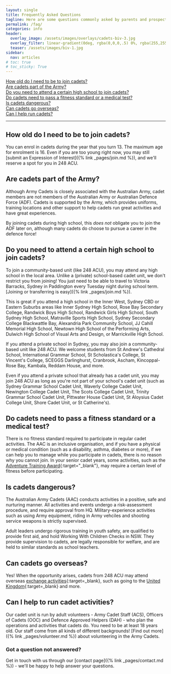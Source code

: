 ```yaml
---
layout: single
title: Frequently Asked Questions
tagline: Here are some questions commonly asked by parents and prospective cadets
permalink: /faq/
categories: info
header:
  overlay_image: /assets/images/overlays/cadets-biv-3.jpg
  overlay_filter: linear-gradient(0deg, rgba(0,0,0,.5) 0%, rgba(255,255,255,.1) 100%)
  teaser: /assets/images/biv-1.jpg
sidebar:
  nav: articles
# toc: true
# toc_sticky: True
---
```


[How old do I need to be to join cadets?](#how-old-do-i-need-to-be-to-join-cadets)  
[Are cadets part of the Army?](#are-cadets-part-of-the-army)  
[Do you need to attend a certain high school to join cadets?](#do-you-need-to-attend-a-certain-high-school-to-join-cadets)  
[Do cadets need to pass a fitness standard or a medical test?](#do-cadets-need-to-pass-a-fitness-standard-or-a-medical-test)  
[Is cadets dangerous?](#is-cadets-dangerous)  
[Can cadets go overseas?](#can-cadets-go-overseas)  
[Can I help run cadets?](#can-i-help-run-cadets)  

---

## How old do I need to be to join cadets? 

You can enrol in cadets during the year that you turn 13. The maximum age for enrolment is 16. Even if you are too young right now, you may still [submit an Expression of Interest]({% link _pages/join.md %}), and we'll reserve a spot for you in 248 ACU. 

## Are cadets part of the Army? 

Although Army Cadets is closely associated with the Australian Army, cadet members are not members of the Australian Army or Australian Defence Force (ADF). Cadets is supported by the Army, which provides uniforms, training locations and other support to help cadets run great activities and have great experiences.

By joining cadets during high school, this _does not_ obligate you to join the ADF later on, although many cadets do choose to pursue a career in the defence force!

## Do you need to attend a certain high school to join cadets?

To join a community-based unit (like 248 ACU), you may attend any high school in the local area. Unlike a (private) school-based cadet unit, we don't restrict you from joining! You just need to be able to travel to Victoria Barracks, Sydney in Paddington every Tuesday night during school term. [Joining or transferring is easy]({% link _pages/join.md %}).

This is great if you attend a high school in the Inner West, Sydney CBD or Eastern Suburbs areas like Inner Sydney High School, Rose Bay Secondary College, Randwick Boys High School, Randwick Girls High School, South Sydney High School, Matraville Sports High School, Sydney Secondary College Blackwattle Bay, Alexandria Park Community School, JJ Cahill Memorial High School, Newtown High School of the Performing Arts, Dulwich High School of Visual Arts and Design, or Marrickville High School. 

If you attend a private school in Sydney, you may also join a community-based unit like 248 ACU. We welcome students from St Andrew's Cathedral School, International Grammar School, St Scholastica's College, St Vincent's College, SCEGGS Darlinghurst, Cranbrook, Ascham, Kincoppal-Rose Bay, Kambala, Reddam House, and more. 

Even if you attend a private school that already has a cadet unit, you may join 248 ACU as long as you're not part of your school's cadet unit (such as Sydney Grammar School Cadet Unit, Waverly College Cadet Unit, Newington College Cadet Unit, The Scots College Cadet Unit, Trinity Grammar School Cadet Unit, Pittwater House Cadet Unit, St Aloysius Cadet College Unit, Shore Cadet Unit, or St Catherine's).

## Do cadets need to pass a fitness standard or a medical test?

There is no fitness standard required to participate in regular cadet activities. The AAC is an inclusive organisation, and if you have a physical or medical condition (such as a disability, asthma, diabetes or more), if we can help you to manage while you participate in cadets, there is no reason why you cannot join. In your senior cadet years, some activities, such as the [Adventure Training Award](https://news.defence.gov.au/service/defining-moment-cadets-lives){:target="_blank"}, may require a certain level of fitness before participating. 

## Is cadets dangerous? 

The Australian Army Cadets (AAC) conducts activities in a positive, safe and nurturing manner. All activities and events undergo a risk-assessment procedure, and require approval from HQ. Military-experience activities such as using Army equipment, riding in Army vehciles and shooting service weapons is strictly supervised. 

Adult leaders undergo rigorous training in youth safety, are qualified to provide first aid, and hold Working With Children Checks in NSW. They provide supervision to cadets, are legally responsible for welfare, and are held to similar standards as school teachers.

## Can cadets go overseas?

Yes! When the opportunity arises, cadets from 248 ACU may attend overseas [exchange activities](https://www.facebook.com/203ACU/photos/a.374003996044265/1834504383327545/){:target=_blank}, such as going to the [United Kingdom](https://www.facebook.com/203ACU/photos/a.374003996044265/1834507163327267/){:target=_blank} and more. 

## Can I help to run cadet activities?

Our cadet unit is run by adult volunteers - Army Cadet Staff (ACS), Officers of Cadets (OOC) and Defence Approved Helpers (DAH) - who plan the operations and activities that cadets do. You need to be at least 18 years old. Our staff come from all kinds of different backgrounds! [Find out more]({% link _pages/volunteer.md %}) about volunteering in the Army Cadets.

### Got a question not answered?

Get in touch with us through our [contact page]({% link _pages/contact.md %}) - we'll be happy to help answer your questions.